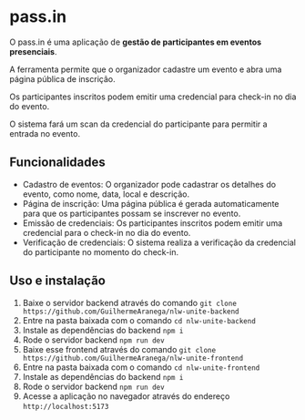 # pass.in

O pass.in é uma aplicação de **gestão de participantes em eventos presenciais**. 

A ferramenta permite que o organizador cadastre um evento e abra uma página pública de inscrição.

Os participantes inscritos podem emitir uma credencial para check-in no dia do evento.

O sistema fará um scan da credencial do participante para permitir a entrada no evento.

## Funcionalidades

- Cadastro de eventos: O organizador pode cadastrar os detalhes do evento, como nome, data, local e descrição.
- Página de inscrição: Uma página pública é gerada automaticamente para que os participantes possam se inscrever no evento.
- Emissão de credenciais: Os participantes inscritos podem emitir uma credencial para o check-in no dia do evento.
- Verificação de credenciais: O sistema realiza a verificação da credencial do participante no momento do check-in.

## Uso e instalação

1. Baixe o servidor backend através do comando `git clone https://github.com/GuilhermeAranega/nlw-unite-backend`
2. Entre na pasta baixada com o comando `cd nlw-unite-backend`
3. Instale as dependências do backend `npm i`
4. Rode o servidor backend `npm run dev`
5. Baixe esse frontend através do comando `git clone https://github.com/GuilhermeAranega/nlw-unite-frontend`
6. Entre na pasta baixada com o comando `cd nlw-unite-frontend`
7. Instale as dependências do backend `npm i`
8. Rode o servidor backend `npm run dev`
9. Acesse a aplicação no navegador através do endereço `http://localhost:5173`